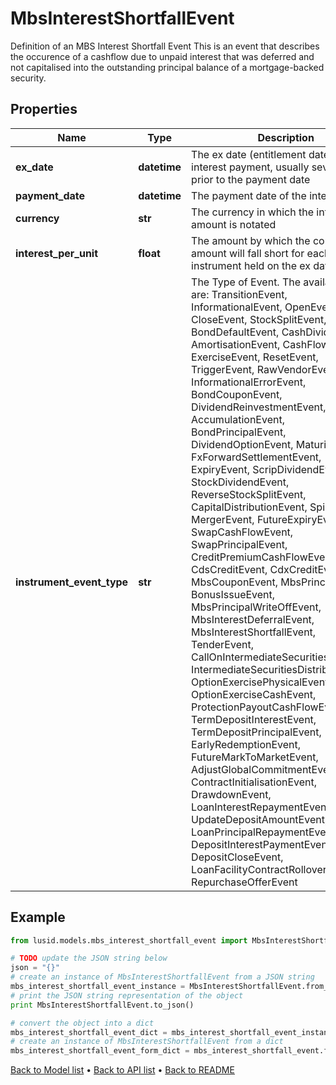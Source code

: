 # MbsInterestShortfallEvent

Definition of an MBS Interest Shortfall Event  This is an event that describes the occurence of a cashflow due to unpaid interest that was deferred and  not capitalised into the outstanding principal balance of a mortgage-backed security.

## Properties
Name | Type | Description | Notes
------------ | ------------- | ------------- | -------------
**ex_date** | **datetime** | The ex date (entitlement date) of the interest payment, usually several weeks prior to the payment date | [optional] 
**payment_date** | **datetime** | The payment date of the interest | [optional] 
**currency** | **str** | The currency in which the interest amount is notated | 
**interest_per_unit** | **float** | The amount by which the coupon amount will fall short for each unit of the instrument held on the ex date | [optional] 
**instrument_event_type** | **str** | The Type of Event. The available values are: TransitionEvent, InformationalEvent, OpenEvent, CloseEvent, StockSplitEvent, BondDefaultEvent, CashDividendEvent, AmortisationEvent, CashFlowEvent, ExerciseEvent, ResetEvent, TriggerEvent, RawVendorEvent, InformationalErrorEvent, BondCouponEvent, DividendReinvestmentEvent, AccumulationEvent, BondPrincipalEvent, DividendOptionEvent, MaturityEvent, FxForwardSettlementEvent, ExpiryEvent, ScripDividendEvent, StockDividendEvent, ReverseStockSplitEvent, CapitalDistributionEvent, SpinOffEvent, MergerEvent, FutureExpiryEvent, SwapCashFlowEvent, SwapPrincipalEvent, CreditPremiumCashFlowEvent, CdsCreditEvent, CdxCreditEvent, MbsCouponEvent, MbsPrincipalEvent, BonusIssueEvent, MbsPrincipalWriteOffEvent, MbsInterestDeferralEvent, MbsInterestShortfallEvent, TenderEvent, CallOnIntermediateSecuritiesEvent, IntermediateSecuritiesDistributionEvent, OptionExercisePhysicalEvent, OptionExerciseCashEvent, ProtectionPayoutCashFlowEvent, TermDepositInterestEvent, TermDepositPrincipalEvent, EarlyRedemptionEvent, FutureMarkToMarketEvent, AdjustGlobalCommitmentEvent, ContractInitialisationEvent, DrawdownEvent, LoanInterestRepaymentEvent, UpdateDepositAmountEvent, LoanPrincipalRepaymentEvent, DepositInterestPaymentEvent, DepositCloseEvent, LoanFacilityContractRolloverEvent, RepurchaseOfferEvent | 

## Example

```python
from lusid.models.mbs_interest_shortfall_event import MbsInterestShortfallEvent

# TODO update the JSON string below
json = "{}"
# create an instance of MbsInterestShortfallEvent from a JSON string
mbs_interest_shortfall_event_instance = MbsInterestShortfallEvent.from_json(json)
# print the JSON string representation of the object
print MbsInterestShortfallEvent.to_json()

# convert the object into a dict
mbs_interest_shortfall_event_dict = mbs_interest_shortfall_event_instance.to_dict()
# create an instance of MbsInterestShortfallEvent from a dict
mbs_interest_shortfall_event_form_dict = mbs_interest_shortfall_event.from_dict(mbs_interest_shortfall_event_dict)
```
[Back to Model list](../README.md#documentation-for-models) &#8226; [Back to API list](../README.md#documentation-for-api-endpoints) &#8226; [Back to README](../README.md)


